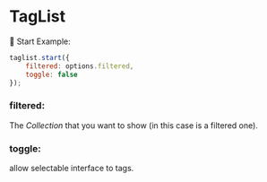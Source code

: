 # TagList
:beer: Start Example:
```javascript
taglist.start({
    filtered: options.filtered,
    toggle: false
});
```
### filtered:
  The *Collection* that you want to show (in this case is a filtered one).
### toggle:
  allow selectable interface to tags.
